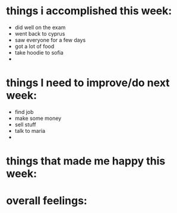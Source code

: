 # things i accomplished this week:
- did well on the exam
- went back to cyprus 
- saw everyone for a few days 
- got a lot of food 
- take hoodie to sofia 
- 

# things I need to improve/do next week:
- find job
- make some money
- sell stuff
- talk to maria 
- 
# things that made me happy this week:

# overall feelings:
